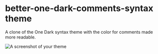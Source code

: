 # better-one-dark-comments-syntax theme

A clone of the One Dark syntax theme with the color for comments made more readable.

![A screenshot of your theme](https://cloud.githubusercontent.com/assets/8921589/21556963/45cbd090-cdeb-11e6-9d84-5a4d366cab38.png)
